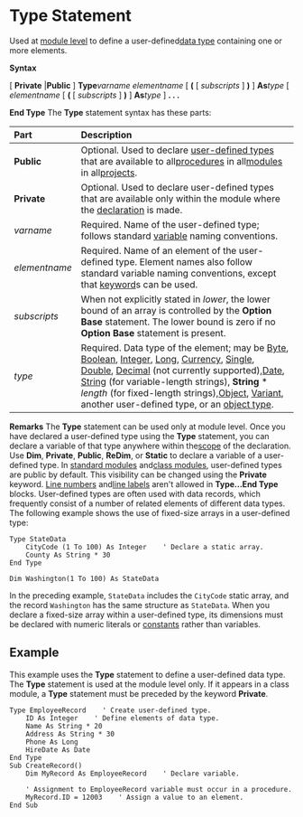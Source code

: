 
# Type Statement

Used at [module level](b8bdf64f-5920-1ae9-16d0-b26d09524a30.md) to define a user-defined[data type](b8bdf64f-5920-1ae9-16d0-b26d09524a30.md) containing one or more elements.

 **Syntax**

[ **Private** |**Public** ] **Type**_varname_
 _elementname_ [ **(** [ _subscripts_ ] **)** ] **As**_type_
 [ _elementname_ [ **(** [ _subscripts_ ] **)** ] **As**_type_ ]
 **. . .**

 **End Type**
The  **Type** statement syntax has these parts:


|**Part**|**Description**|
|:-----|:-----|
|**Public**|Optional. Used to declare [user-defined types](b8bdf64f-5920-1ae9-16d0-b26d09524a30.md) that are available to all[procedures](b8bdf64f-5920-1ae9-16d0-b26d09524a30.md) in all[modules](b8bdf64f-5920-1ae9-16d0-b26d09524a30.md) in all[projects](b8bdf64f-5920-1ae9-16d0-b26d09524a30.md).|
|**Private**|Optional. Used to declare user-defined types that are available only within the module where the [declaration](b8bdf64f-5920-1ae9-16d0-b26d09524a30.md) is made.|
| _varname_|Required. Name of the user-defined type; follows standard [variable](b8bdf64f-5920-1ae9-16d0-b26d09524a30.md) naming conventions.|
| _elementname_|Required. Name of an element of the user-defined type. Element names also follow standard variable naming conventions, except that [keyword](b8bdf64f-5920-1ae9-16d0-b26d09524a30.md)s can be used.|
| _subscripts_|When not explicitly stated in  _lower_, the lower bound of an array is controlled by the **Option** **Base** statement. The lower bound is zero if no **Option** **Base** statement is present.|
| _type_|Required. Data type of the element; may be [Byte](b8bdf64f-5920-1ae9-16d0-b26d09524a30.md), [Boolean](b8bdf64f-5920-1ae9-16d0-b26d09524a30.md), [Integer](b8bdf64f-5920-1ae9-16d0-b26d09524a30.md), [Long](b8bdf64f-5920-1ae9-16d0-b26d09524a30.md), [Currency](b8bdf64f-5920-1ae9-16d0-b26d09524a30.md), [Single](b8bdf64f-5920-1ae9-16d0-b26d09524a30.md), [Double](b8bdf64f-5920-1ae9-16d0-b26d09524a30.md), [Decimal](b8bdf64f-5920-1ae9-16d0-b26d09524a30.md) (not currently supported),[Date](b8bdf64f-5920-1ae9-16d0-b26d09524a30.md), [String](b8bdf64f-5920-1ae9-16d0-b26d09524a30.md) (for variable-length strings), **String** * _length_ (for fixed-length strings),[Object](b8bdf64f-5920-1ae9-16d0-b26d09524a30.md), [Variant](b8bdf64f-5920-1ae9-16d0-b26d09524a30.md), another user-defined type, or an [object type](b8bdf64f-5920-1ae9-16d0-b26d09524a30.md).|
 **Remarks**
The  **Type** statement can be used only at module level. Once you have declared a user-defined type using the **Type** statement, you can declare a variable of that type anywhere within the[scope](b8bdf64f-5920-1ae9-16d0-b26d09524a30.md) of the declaration. Use **Dim**, **Private**, **Public**, **ReDim**, or **Static** to declare a variable of a user-defined type.
In [standard modules](b8bdf64f-5920-1ae9-16d0-b26d09524a30.md) and[class modules](b8bdf64f-5920-1ae9-16d0-b26d09524a30.md), user-defined types are public by default. This visibility can be changed using the  **Private** keyword.
[Line numbers](b8bdf64f-5920-1ae9-16d0-b26d09524a30.md) and[line labels](b8bdf64f-5920-1ae9-16d0-b26d09524a30.md) aren't allowed in **Type...End Type** blocks.
User-defined types are often used with data records, which frequently consist of a number of related elements of different data types.
The following example shows the use of fixed-size arrays in a user-defined type:



```
Type StateData 
    CityCode (1 To 100) As Integer    ' Declare a static array. 
    County As String * 30 
End Type 
 
Dim Washington(1 To 100) As StateData 

```

In the preceding example,  `StateData` includes the `CityCode` static array, and the record `Washington` has the same structure as `StateData`.
When you declare a fixed-size array within a user-defined type, its dimensions must be declared with numeric literals or [constants](b8bdf64f-5920-1ae9-16d0-b26d09524a30.md) rather than variables.

## Example

This example uses the  **Type** statement to define a user-defined data type. The **Type** statement is used at the module level only. If it appears in a class module, a **Type** statement must be preceded by the keyword **Private**.


```
Type EmployeeRecord    ' Create user-defined type. 
    ID As Integer    ' Define elements of data type. 
    Name As String * 20 
    Address As String * 30 
    Phone As Long 
    HireDate As Date 
End Type 
Sub CreateRecord() 
    Dim MyRecord As EmployeeRecord    ' Declare variable. 
 
    ' Assignment to EmployeeRecord variable must occur in a procedure. 
    MyRecord.ID = 12003    ' Assign a value to an element. 
End Sub 

```

